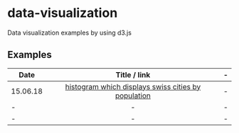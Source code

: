 # data-visualization
Data visualization examples by using d3.js

## Examples

| Date        | Title / link           | -  |
| ------------- |:-------------:| -----:|
|  15.06.18    | [histogram which displays swiss cities by population](https://julia-dizhak.github.io/data-visualization/example-swiss-city-population/index.html) | - |
| -      | -      |   - |
| - | -      |    - |



